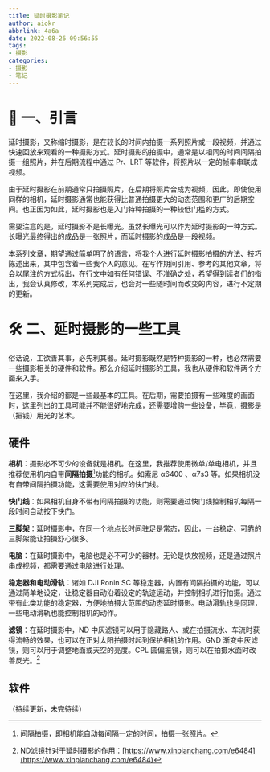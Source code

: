 ```yaml
---
title: 延时摄影笔记
author: aiokr
abbrlink: 4a6a
date: 2022-08-26 09:56:55
tags:
- 摄影
categories: 
- 摄影
- 笔记
---
```


# 📃 一、引言

延时摄影，又称缩时摄影，是在较长的时间内拍摄一系列照片或一段视频，并通过快速回放来观看的一种摄影方式。延时摄影的拍摄中，通常是以相同的时间间隔拍摄一组照片，并在后期流程中通过 Pr、LRT 等软件，将照片以一定的帧率串联成视频。

由于延时摄影在前期通常只拍摄照片，在后期将照片合成为视频，因此，即使使用同样的相机，延时摄影通常也能获得比普通拍摄更大的动态范围和更广的后期空间。也正因为如此，延时摄影也是入门特种拍摄的一种较低门槛的方式。

需要注意的是，延时摄影不是长曝光。虽然长曝光可以作为延时摄影的一种方式。长曝光最终得出的成品是一张照片，而延时摄影的成品是一段视频。

本系列文章，期望通过简单明了的语言，将我个人进行延时摄影拍摄的方法、技巧陈述出来，其中包含着一些我个人的意见。在写作期间引用、参考的其他文章，将会以尾注的方式标出，在行文中如有任何错误、不准确之处，希望得到读者们的指出，我会认真修改，本系列完成后，也会对一些随时间而改变的内容，进行不定期的更新。

# 🛠 二、延时摄影的一些工具

俗话说，工欲善其事，必先利其器。延时摄影既然是特种摄影的一种，也必然需要一些摄影相关的硬件和软件。那么介绍延时摄影的工具，我也从硬件和软件两个方面来入手。

在这里，我介绍的都是一些最基本的工具。在后期，需要拍摄有一些难度的画面时，这里列出的工具可能并不能很好地完成，还需要增购一些设备，毕竟，摄影是（把钱）用光的艺术。

## 硬件

**相机**：摄影必不可少的设备就是相机。在这里，我推荐使用微单/单电相机，并且推荐使用机内自带**间隔拍摄**[^1]功能的相机。如索尼 α6400 、α7s3 等。如果相机没有自带间隔拍摄功能，这需要使用对应的快门线。

[^1]: 间隔拍摄，即相机能自动每间隔一定的时间，拍摄一张照片。

**快门线**：如果相机自身不带有间隔拍摄的功能，则需要通过快门线控制相机每隔一段时间自动按下快门。

**三脚架**：延时摄影中，在同一个地点长时间驻足是常态，因此，一台稳定、可靠的三脚架能让拍摄舒心很多。

**电脑**：在延时摄影中，电脑也是必不可少的器材。无论是快放视频，还是通过照片串成视频，都需要通过电脑进行处理。

**稳定器和电动滑轨**：诸如 DJI Ronin SC 等稳定器，内置有间隔拍摄的功能，可以通过简单地设定，让稳定器自动沿着设定的轨迹运动，并控制相机进行拍摄。通过带有此类功能的稳定器，方便地拍摄大范围的动态延时摄影。电动滑轨也是同理，一些电动滑轨也能控制相机的动作。

**滤镜**：在延时摄影中，ND 中灰滤镜可以用于隐藏路人、或在拍摄流水、车流时获得流畅的效果，也可以在正对太阳拍摄时起到保护相机的作用。GND 渐变中灰滤镜，则可以用于调整地面或天空的亮度。CPL 圆偏振镜，则可以在拍摄水面时改善反光。[^2]

[^2]: ND滤镜针对于延时摄影的作用：[https://www.xinpianchang.com/e6484](https://www.xinpianchang.com/e6484)

## 软件


（持续更新，未完待续）

